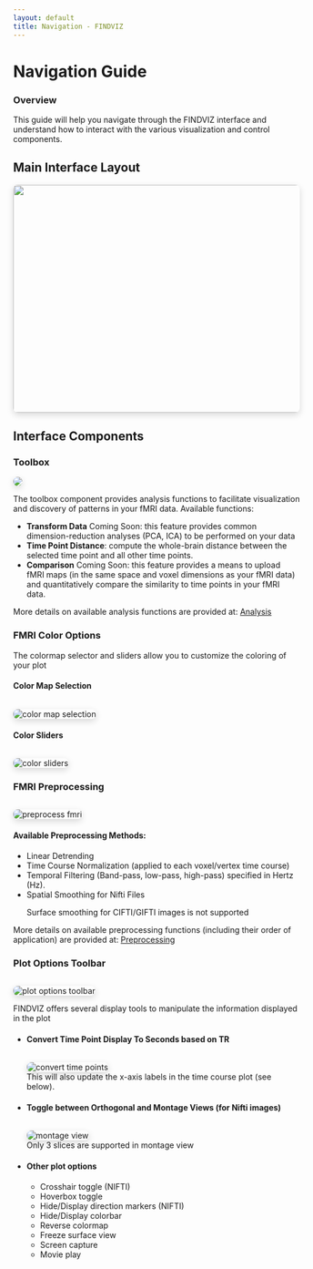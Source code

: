 ```yaml
---
layout: default
title: Navigation - FINDVIZ
---
```


# Navigation Guide

<div class="card">
  <div class="card-header">
    <h3>Overview</h3>
  </div>
  <div class="card-content">
    <p>This guide will help you navigate through the FINDVIZ interface and understand how to interact with the various visualization and control components.</p>
  </div>
</div>

## Main Interface Layout

<div class="card">
  <div class="card-content">
    <img src='https://raw.githubusercontent.com/tsb46/fmri-findviz-misc/main/pics/layout_nifti.png' width=800 height=400 style="border-radius: 8px; box-shadow: 0 4px 12px rgba(0,0,0,0.15);">
  </div>
</div>

## Interface Components

<div class="card">
    <div class='card-header'>
        <h3>Toolbox</h3>
    </div>
    <div class="card-content">
        <img src='https://raw.githubusercontent.com/tsb46/fmri-findviz-misc/main/pics/toolbox.png' style="border-radius: 8px; box-shadow: 0 4px 12px rgba(0,0,0,0.15);">
        <p>The toolbox component provides analysis functions to facilitate visualization and discovery of patterns in your fMRI data. Available functions:</p>
        <ul class='feature-list'>
            <li>
                <span><strong>Transform Data</strong> <span class="coming-soon-badge">Coming Soon</span>: this feature provides common dimension-reduction analyses (PCA, ICA) to be performed on your data</span>
            </li>
            <li> <strong>Time Point Distance</strong>: compute the whole-brain distance between the selected time point and all other time points.</li>
            <li>
                <span><strong>Comparison</strong> <span class="coming-soon-badge">Coming Soon</span>: this feature provides a means to upload fMRI maps (in the same space and voxel dimensions as your fMRI data) and quantitatively compare the similarity to time points in your fMRI data.</span>
            </li>
        </ul>
        <span>More details on available analysis functions are provided at:</span>
        <a href="{{ site.baseurl }}/analysis.html">Analysis</a>
    </div>
</div>

<div class="card">
    <div class='card-header'>
        <h3>FMRI Color Options</h3>
    </div>
    <div class="card-content">
        <p>The colormap selector and sliders allow you to customize the coloring of your plot</p>
        <h4>Color Map Selection</h4>
        <img src='https://raw.githubusercontent.com/tsb46/fmri-findviz-misc/main/gifs/colormap.gif' alt= "color map selection" style="border-radius: 8px; box-shadow: 0 4px 12px rgba(0,0,0,0.15); margin-top: 1em;">
        <h4>Color Sliders</h4>
        <img src='https://raw.githubusercontent.com/tsb46/fmri-findviz-misc/main/gifs/color_sliders.gif' alt= "color sliders" style="border-radius: 8px; box-shadow: 0 4px 12px rgba(0,0,0,0.15); margin-top: 1em;">
    </div>
</div>

<div class="card">
    <div class='card-header'>
        <h3>FMRI Preprocessing</h3>
    </div>
    <div class="card-content">
        <img src='https://raw.githubusercontent.com/tsb46/fmri-findviz-misc/main/gifs/preprocess_fmri.gif' alt= "preprocess fmri" style="border-radius: 8px; box-shadow: 0 4px 12px rgba(0,0,0,0.15); margin-top: 1em;">
        <div>
            <h4>Available Preprocessing Methods:</h4>
            <ul class='feature-list'>
                <li>Linear Detrending</li>
                <li>Time Course Normalization (applied to each voxel/vertex time course)</li>
                <li>Temporal Filtering (Band-pass, low-pass, high-pass) specified in Hertz (Hz).</li>
                <li>
                    Spatial Smoothing for Nifti Files
                    <div class='alert alert-warning' style='margin-top:1em;'>
                        <span>Surface smoothing for CIFTI/GIFTI images is not supported</span>
                    </div>
                </li>
            </ul>
        </div>
        <span>More details on available preprocessing functions (including their order of application) are provided at:</span>
        <a href="{{ site.baseurl }}/preprocessing.html">Preprocessing</a>
    </div>
</div>

<div class="card">
    <div class='card-header'>
        <h3>Plot Options Toolbar</h3>
    </div>
    <div class="card-content">
        <img src='https://raw.githubusercontent.com/tsb46/fmri-findviz-misc/main/pics/plot_options.png' alt= "plot options toolbar" style="border-radius: 8px; box-shadow: 0 4px 12px rgba(0,0,0,0.15); margin-top: 1em;">
        <p>FINDVIZ offers several display tools to manipulate the information displayed in the plot</p>
        <ul class='feature-list'>
            <li>
                <h4>Convert Time Point Display To Seconds based on TR</h4>
                <img src='https://raw.githubusercontent.com/tsb46/fmri-findviz-misc/main/gifs/time_convert.gif' alt= "convert time points" style="border-radius: 8px; box-shadow: 0 4px 12px rgba(0,0,0,0.15); margin-top: 1em;">
                <div class="alert alert-warning">
                    This will also update the x-axis labels in the time course plot (see below).
                </div>
            </li>
            <li>
                <h4>Toggle between Orthogonal and Montage Views (for Nifti images)</h4>
                <img src='https://raw.githubusercontent.com/tsb46/fmri-findviz-misc/main/gifs/montage.gif' alt= "montage view" style="border-radius: 8px; box-shadow: 0 4px 12px rgba(0,0,0,0.15); margin-top: 1em;">
                <div class="alert alert-warning">
                    Only 3 slices are supported in montage view 
                </div>
            </li>
            <li>
                <h4>Other plot options</h4>
                <ul>
                    <li>Crosshair toggle (NIFTI)</li>
                    <li>Hoverbox toggle</li>
                    <li>Hide/Display direction markers (NIFTI)</li>
                    <li>Hide/Display colorbar</li>
                    <li>Reverse colormap</li>
                    <li>Freeze surface view</li>
                    <li>Screen capture</li>
                    <li>Movie play</li>
                </ul>
            </li>
        </ul>
    </div>
</div>